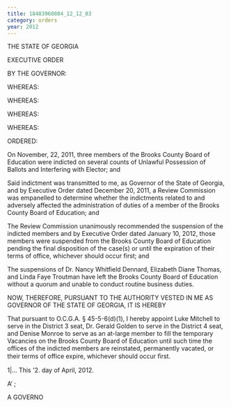 ```yaml
---
title: 18483960804_12_12_03
category: orders
year: 2012
---
```

 

THE STATE OF GEORGIA

EXECUTIVE ORDER

BY THE GOVERNOR:

WHEREAS:

WHEREAS:

WHEREAS:

WHEREAS:

ORDERED:

On November, 22, 2011, three members of the Brooks County Board of Education
were indicted on several counts of Unlawful Possession of Ballots and Interfering
with Elector; and

Said indictment was transmitted to me, as Governor of the State of Georgia, and
by Executive Order dated December 20, 2011, a Review Commission was
empanelled to determine whether the indictments related to and adversely
affected the administration of duties of a member of the Brooks County Board of
Education; and

The Review Commission unanimously recommended the suspension of the
indicted members and by Executive Order dated January 10, 2012, those
members were suspended from the Brooks County Board of Education pending
the final disposition of the case(s) or until the expiration of their terms of office,
whichever should occur first; and

The suspensions of Dr. Nancy Whitfield Dennard, Elizabeth Diane Thomas, and
Linda Faye Troutman have left the Brooks County Board of Education without a
quorum and unable to conduct routine business duties.

NOW, THEREFORE, PURSUANT TO THE AUTHORITY VESTED IN ME AS
GOVERNOR OF THE STATE OF GEORGIA, IT IS HEREBY

That pursuant to O.C.G.A. § 45-5-6(d)(1), I hereby appoint Luke Mitchell to serve
in the District 3 seat, Dr. Gerald Golden to serve in the District 4 seat, and Denise
Monroe to serve as an at-large member to fill the temporary Vacancies on the
Brooks County Board of Education until such time the offices of the indicted
members are reinstated, permanently vacated, or their terms of office expire,
whichever should occur ﬁrst.

1|...
This '2. day of April, 2012.

 

  
  

A‘  ;

A GOVERNO

 

